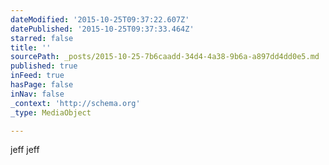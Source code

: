 ```yaml
---
dateModified: '2015-10-25T09:37:22.607Z'
datePublished: '2015-10-25T09:37:33.464Z'
starred: false
title: ''
sourcePath: _posts/2015-10-25-7b6caadd-34d4-4a38-9b6a-a897dd4dd0e5.md
published: true
inFeed: true
hasPage: false
inNav: false
_context: 'http://schema.org'
_type: MediaObject

---
```

jeff
jeff